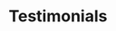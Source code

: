 ---
templateKey: music-jazz-4-jrs
id: a202c32f-84bb-47df-8f9e-57cfcd950fad
title: Testimonials
pressSections:
  - pressClippings:
    - body: |-
        Thank you very much for bringing your band...It made a huge difference to my students who were super engaged and inspired by your talented musicians and presentation. For many of these students this will probably be the only or very rare live jazz music they will experience in their lives.
      source: Andre Soares, High School Teacher
    - body: |-
        Engaging and entertaining. Great how you were able to accommodate our curriculum as well
      source: Tania Zidkovich, Elementary School Teacher
    - body: |-
        I highly recommend Jazz for Juniors as an educational and entertaining experience for students. Sit back and enjoy learning about the history of jazz and then listen to a repertoires of exciting jazz favorites played by this superbly talented group.
      source: George Brown Jr., Principal
    - body: |-
        I enjoyed the concert very much! It was excellent! The concert was very educational… It was cool to hear the different styles of Jazz…
      source: Alicia Chang, Student
---